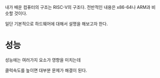 내가 배운 컴퓨터의 구조는 RISC-V의 구조다.
전반적인 내용은 x86-64나 ARM과 비슷할 것이다.

일단 기본적으로 하드웨어에 대해서 설명을 해보고자 한다.

# 성능
성능에는 여러가지 요소가 영향을 미치는데

클럭속도를 높이면 대부분 문제가 해결이 된다.

